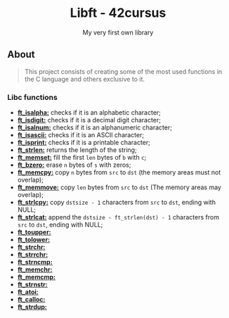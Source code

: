 <h1 align="center">Libft - 42cursus</h1>
<p align="center">My very first own library</p>

## About

> This project consists of creating some of the most used functions in the C language and others exclusive to it.

### Libc functions

* [**ft_isalpha:**](/libft_files/ft_isalpha.c) checks if it is an alphabetic character;
* [**ft_isdigit:**](/libft_files/ft_isdigit.c) checks if it is a decimal digit character;
* [**ft_isalnum:**](/libft_files/ft_isalnum.c) checks if it is an alphanumeric character;
* [**ft_isascii:**](/libft_files/ft_isascii.c) checks if it is an ASCII character;
* [**ft_isprint:**](/libft_files/ft_isprint.c) checks if it is a printable character;
* [**ft_strlen:**](/libft_files/ft_strlen.c) returns the length of the string;
* [**ft_memset:**](/libft_files/ft_memset.c) fill the first `len` bytes of `b` with `c`;
* [**ft_bzero:**](/libft_files/ft_bzero.c) erase `n` bytes of `s` with zeros;
* [**ft_memcpy:**](/libft_files/ft_memcpy.c) copy `n` bytes from `src` to `dst` (the memory areas must not overlap);
* [**ft_memmove:**](/libft_files/ft_memmove.c) copy `len` bytes from `src` to `dst` (The memory areas may overlap);
* [**ft_strlcpy:**](/libft_files/ft_strlcpy.c) copy `dstsize - 1` characters from `src` to `dst`, ending with NULL;
* [**ft_strlcat:**](/libft_files/ft_strlcat.c) append the `dstsize - ft_strlen(dst) - 1` characters from `src` to `dst`, ending with NULL;
* [**ft_toupper:**](/libft_files/ft_toupper.c) 
* [**ft_tolower:**](/libft_files/ft_tolower.c) 
* [**ft_strchr:**](/libft_files/ft_strchr.c) 
* [**ft_strrchr:**](/libft_files/ft_strrchr.c) 
* [**ft_strncmp:**](/libft_files/ft_strncmp.c) 
* [**ft_memchr:**](/libft_files/ft_memchr.c) 
* [**ft_memcmp:**](/libft_files/ft_memcmp.c) 
* [**ft_strnstr:**](/libft_files/ft_strnstr.c) 
* [**ft_atoi:**](/libft_files/ft_atoi.c) 
* [**ft_calloc:**](/libft_files/ft_calloc.c) 
* [**ft_strdup:**](/libft_files/ft_strdup.c) 
